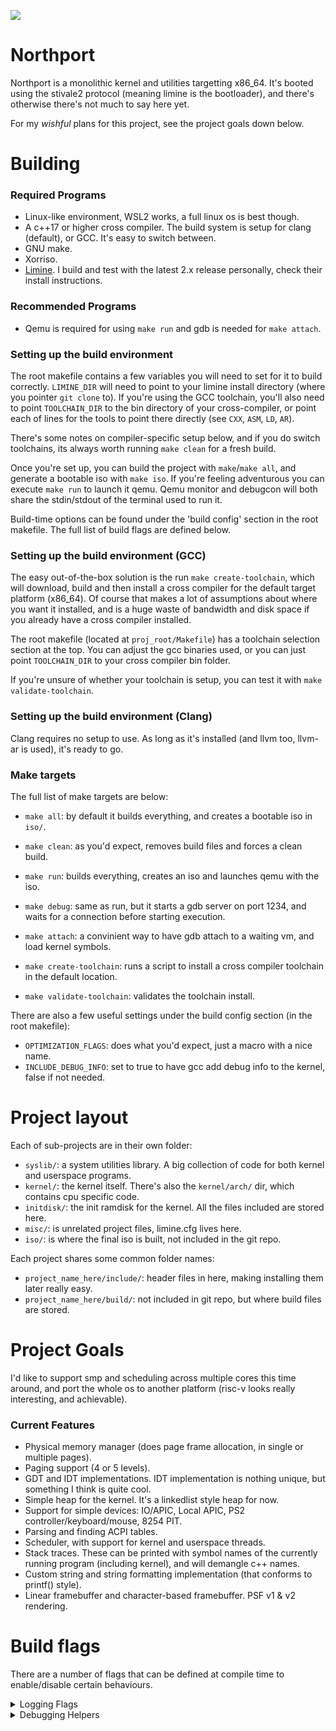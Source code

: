 ![](https://tokei.rs/b1/github/deanoburrito/northport)

# Northport
Northport is a monolithic kernel and utilities targetting x86_64.
It's booted using the stivale2 protocol (meaning limine is the bootloader),
and there's otherwise there's not much to say here yet.

For my *wishful* plans for this project, see the project goals down below.

# Building
### Required Programs
- Linux-like environment, WSL2 works, a full linux os is best though.
- A c++17 or higher cross compiler. The build system is setup for clang (default), or GCC. It's easy to switch between.
- GNU make.
- Xorriso.
- [Limine](https://github.com/limine-bootloader/limine). I build and test with the latest 2.x release personally, check their install instructions. 

### Recommended Programs
- Qemu is required for using `make run` and gdb is needed for `make attach`.

### Setting up the build environment

The root makefile contains a few variables you will need to set for it to build correctly.
`LIMINE_DIR` will need to point to your limine install directory (where you pointer `git clone` to). If you're using the GCC toolchain, you'll also need to point `TOOLCHAIN_DIR` to the bin directory of your cross-compiler, or point each of lines for the tools to point there directly (see `CXX`, `ASM`, `LD`, `AR`).

There's some notes on compiler-specific setup below, and if you do switch toolchains, its always worth running `make clean` for a fresh build.

Once you're set up, you can build the project with `make`/`make all`, and generate a bootable iso with `make iso`.
If you're feeling adventurous you can execute `make run` to launch it qemu. Qemu monitor and debugcon will both share the stdin/stdout of the terminal used to run it.

Build-time options can be found under the 'build config' section in the root makefile. The full list of build flags are defined below.

### Setting up the build environment (GCC)
The easy out-of-the-box solution is the run `make create-toolchain`, which will download, build and then install a cross compiler for the default target platform (x86_64).
Of course that makes a lot of assumptions about where you want it installed, and is a huge waste of bandwidth and disk space if you already have a cross compiler installed.

The root makefile (located at `proj_root/Makefile`) has a toolchain selection section at the top. You can adjust the gcc binaries used, 
or you can just point `TOOLCHAIN_DIR` to your cross compiler bin folder.

If you're unsure of whether your toolchain is setup, you can test it with `make validate-toolchain`.

### Setting up the build environment (Clang)
Clang requires no setup to use. As long as it's installed (and llvm too, llvm-ar is used), it's ready to go.

### Make targets
The full list of make targets are below:
- `make all`: by default it builds everything, and creates a bootable iso in `iso/`.
- `make clean`: as you'd expect, removes build files and forces a clean build.

- `make run`: builds everything, creates an iso and launches qemu with the iso.
- `make debug`: same as run, but it starts a gdb server on port 1234, and waits for a connection before starting execution.
- `make attach`: a convinient way to have gdb attach to a waiting vm, and load kernel symbols.

- `make create-toolchain`: runs a script to install a cross compiler toolchain in the default location. 
- `make validate-toolchain`: validates the toolchain install.

There are also a few useful settings under the build config section (in the root makefile):
- `OPTIMIZATION_FLAGS`: does what you'd expect, just a macro with a nice name.
- `INCLUDE_DEBUG_INFO`: set to true to have gcc add debug info to the kernel, false if not needed.

# Project layout
Each of sub-projects are in their own folder:
- `syslib/`: a system utilities library. A big collection of code for both kernel and userspace programs.
- `kernel/`: the kernel itself. There's also the `kernel/arch/` dir, which contains cpu specific code.
- `initdisk/`: the init ramdisk for the kernel. All the files included are stored here.
- `misc/`: is unrelated project files, limine.cfg lives here.
- `iso/`: is where the final iso is built, not included in the git repo.

Each project shares some common folder names:
- `project_name_here/include/`: header files in here, making installing them later really easy.
- `project_name_here/build/`: not included in git repo, but where build files are stored.

# Project Goals
I'd like to support smp and scheduling across multiple cores this time around,
and port the whole os to another platform (risc-v looks really interesting, and achievable).

### Current Features
- Physical memory manager (does page frame allocation, in single or multiple pages).
- Paging support (4 or 5 levels).
- GDT and IDT implementations. IDT implementation is nothing unique, but something I think is quite cool.
- Simple heap for the kernel. It's a linkedlist style heap for now.
- Support for simple devices: IO/APIC, Local APIC, PS2 controller/keyboard/mouse, 8254 PIT.
- Parsing and finding ACPI tables.
- Scheduler, with support for kernel and userspace threads.
- Stack traces. These can be printed with symbol names of the currently running program (including kernel), and will demangle c++ names.
- Custom string and string formatting implementation (that conforms to printf() style).
- Linear framebuffer and character-based framebuffer. PSF v1 & v2 rendering.

# Build flags
There are a number of flags that can be defined at compile time to enable/disable certain behaviours.

<details>
    <summary>Logging Flags</summary>
    These flags accept either `true` or `false`.
    
- `NORTHPORT_ENABLE_DEBUGCON_LOG_AT_BOOT`: enables logging over debugcon, useful for debugging early boot in VMs.
- `NORTHPORT_ENABLE_FRAMEBUFFER_LOG_AT_BOOT`: enables logging directly to framebuffer. Messy, but it works.
</details>

<details>
    <summary>Debugging Helpers</summary>
    
- `NORTHPORT_DEBUG_USE_HEAP_CANARY`: kernel heap is compiled with a 'canary' value and associated functions. Uses an extra uint64_t per allocation, and extra time during allocations and frees (its some simple bitwise logic, it's still non-zero processing time). It cant repair the linked list, but can be helpful for tracking down buffer overruns and issues in the heap itself.
- `NORTHPORT_DEBUG_DISABLE_SMP_BOOT`: disables starting up all cores except the bsp at boot-time. They're currently completely unused if this is enabled. Useful for diagnosing multi-core issues.
</details>
